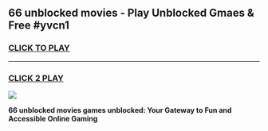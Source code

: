 
## 66 unblocked movies - Play Unblocked Gmaes & Free #yvcn1
<h3>
<a href="https://news.freeplayer.one?title=66_unblocked_movies&ref=24F">CLICK TO PLAY</a></h3>
<hr>

<h3>
<a href="https://news.freeplayer.one?title=66_unblocked_movies&ref=24F">CLICK 2 PLAY</a>
  
</h3>

<a href="https://news.freeplayer.one?title=66_unblocked_movies&ref=24F/"><img src="https://clearcache.store/games.png"></a>


**66 unblocked movies games unblocked: Your Gateway to Fun and Accessible Online Gaming**
